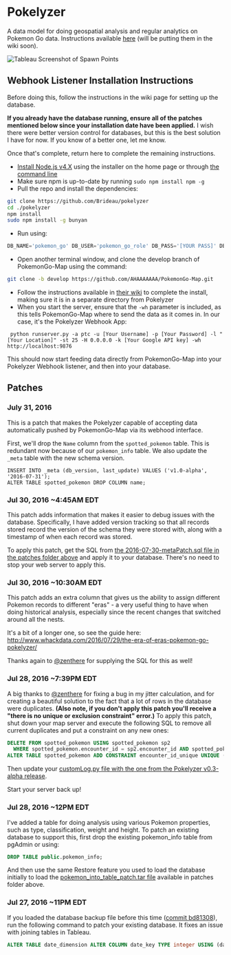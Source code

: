 # Pokelyzer

A data model for doing geospatial analysis and regular analytics on Pokemon Go data. Instructions available [here](http://www.whackdata.com/2016/07/26/instructions-analyzing-pokemon-go-data/) (will be putting them in the wiki soon).

![Tableau Screenshot of Spawn Points](http://i.imgur.com/xRY8bLn.png)

## Webhook Listener Installation Instructions

Before doing this, follow the instructions in the wiki page for setting up the database.

**If you already have the database running, ensure all of the patches mentioned below since your installation date have been applied.** I wish there were better version control for databases, but this is the best solution I have for now. If you know of a better one, let me know.

Once that's complete, return here to complete the remaining instructions.

 - [Install Node.js v4.X](https://nodejs.org/en/) using the installer on the home page or through [the command line](https://nodejs.org/en/download/package-manager/)
 - Make sure npm is up-to-date by running `sudo npm install npm -g`
 - Pull the repo and install the dependencies:
```bash
git clone https://github.com/Brideau/pokelyzer
cd ./pokelyzer
npm install
sudo npm install -g bunyan
```
- Run using:

 ```sql
 DB_NAME='pokemon_go' DB_USER='pokemon_go_role' DB_PASS='[YOUR PASS]' DB_PORT=5432 WS_PORT=9876 ERA=2  node app.js | bunyan -l info
 ```
- Open another terminal window, and clone the develop branch of PokemonGo-Map using the command:

```bash
git clone -b develop https://github.com/AHAAAAAAA/PokemonGo-Map.git
```

 - Follow the instructions available in [their wiki](https://github.com/AHAAAAAAA/PokemonGo-Map/wiki) to complete the install, making sure it is in a separate directory from Pokelyzer
 - When you start the server, ensure that the `-wh` parameter is included, as this tells PokemonGo-Map where to send the data as it comes in. In our case, it's the Pokelyzer Webhook App:

```
 python runserver.py -a ptc -u [Your Username] -p [Your Password] -l "[Your Location]" -st 25 -H 0.0.0.0 -k [Your Google API key] -wh http://localhost:9876
```

This should now start feeding data directly from PokemonGo-Map into your Pokelyzer Webhook listener, and then into your database.

## Patches

### July 31, 2016

This is a patch that makes the Pokelyzer capable of accepting data automatically pushed by PokemonGo-Map via its webhood interface.

First, we'll drop the `Name` column from the `spotted_pokemon` table. This is redundant now because of our `pokemon_info` table. We also update the `_meta` table with the new schema version.

```
INSERT INTO _meta (db_version, last_update) VALUES ('v1.0-alpha', '2016-07-31');
ALTER TABLE spotted_pokemon DROP COLUMN name;
```


### Jul 30, 2016 ~4:45AM EDT

This patch adds information that makes it easier to debug issues with the database. Specifically, I have added version tracking so that all records stored record the version of the schema they were stored with, along with a timestamp of when each record was stored.

To apply this patch, get the SQL from [the 2016-07-30-metaPatch.sql file in the patches folder above](https://github.com/Brideau/pokelyzer/blob/master/patches/2016-07-30-metaPatch.sql) and apply it to your database. There's no need to stop your web server to apply this.

### Jul 30, 2016 ~10:30AM EDT

This patch adds an extra column that gives us the ability to assign different Pokemon records to different "eras" - a very useful thing to have when doing historical analysis, especially since the recent changes that switched around all the nests.

It's a bit of a longer one, so see the guide here: <http://www.whackdata.com/2016/07/29/the-era-of-eras-pokemon-go-pokelyzer/>

Thanks again to [@zenthere](https://twitter.com/zenthere) for supplying the SQL for this as well!

### Jul 28, 2016 ~7:39PM EDT

A big thanks to [@zenthere](https://twitter.com/zenthere) for fixing a bug in my jitter calculation, and for creating a beautiful solution to the fact that a lot of rows in the database were duplicates. **(Also note, if you don't apply this patch you'll receive a "there is no unique or exclusion constraint" error.)** To apply this patch, shut down your map server and execute the following SQL to remove all current duplicates and put a constraint on any new ones:

```sql
DELETE FROM spotted_pokemon USING spotted_pokemon sp2
  WHERE spotted_pokemon.encounter_id = sp2.encounter_id AND spotted_pokemon.id > sp2.id;
ALTER TABLE spotted_pokemon ADD CONSTRAINT encounter_id_unique UNIQUE (encounter_id);
```

Then update your [customLog.py file with the one from the Pokelyzer v0.3-alpha release](https://github.com/Brideau/pokelyzer/blob/v0.3-alpha/sample_customLog.py).

Start your server back up!

### Jul 28, 2016 ~12PM EDT

I've added a table for doing analysis using various Pokemon properties, such as type, classification, weight and height. To patch an existing database to support this, first drop the existing pokemon_info table from pgAdmin or using:

```sql
DROP TABLE public.pokemon_info;
```

And then use the same Restore feature you used to load the database initially to load the [pokemon_into_table_patch.tar file](https://github.com/Brideau/pokelyzer/raw/master/patches/pokemon_info_table_patch.tar) available in patches folder above.

### Jul 27, 2016 ~11PM EDT

If you loaded the database backup file before this time ([commit bd81308](https://github.com/Brideau/pokelyzer/commit/bd813085e0ce5518ae55e33dcc87241b710fb215)), run the following command to patch your existing database. It fixes an issue with joining tables in Tableau.

```sql
ALTER TABLE date_dimension ALTER COLUMN date_key TYPE integer USING (date_key::integer);
```
